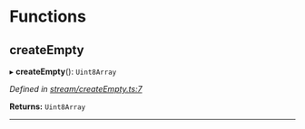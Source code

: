 

# Functions

<a id="createempty"></a>

##  createEmpty

▸ **createEmpty**(): `Uint8Array`

*Defined in [stream/createEmpty.ts:7](https://github.com/polkadot-js/common/blob/4f719ce/packages/trie-codec/src/stream/createEmpty.ts#L7)*

**Returns:** `Uint8Array`

___

